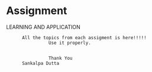 # Assignment
LEARNING AND APPLICATION


          All the topics from each assigment is here!!!!!
                    Use it properly.


                    Thank You 
          Sankalpa Dutta
